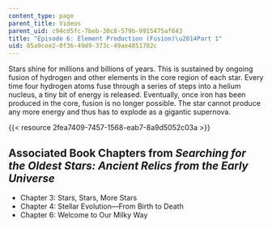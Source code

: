 ```yaml
---
content_type: page
parent_title: Videos
parent_uid: c94cd5fc-7beb-30c8-579b-9915475af643
title: "Episode 6: Element Production (Fusion)\u2014Part 1"
uid: 85a9cee2-0f36-49d9-373c-49ae4851702c
---
```


Stars shine for millions and billions of years. This is sustained by ongoing fusion of hydrogen and other elements in the core region of each star. Every time four hydrogen atoms fuse through a series of steps into a helium nucleus, a tiny bit of energy is released. Eventually, once iron has been produced in the core, fusion is no longer possible. The star cannot produce any more energy and thus has to explode as a gigantic supernova.

{{< resource 2fea7409-7457-1568-eab7-8a9d5052c03a >}}

Associated Book Chapters from _Searching for the Oldest Stars: Ancient Relics from the Early Universe_
------------------------------------------------------------------------------------------------------

*   Chapter 3: Stars, Stars, More Stars
*   Chapter 4: Stellar Evolution—From Birth to Death
*   Chapter 6: Welcome to Our Milky Way